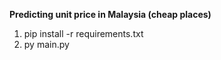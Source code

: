 **Predicting unit price in Malaysia (cheap places)**

1. pip install -r requirements.txt
2. py main.py

